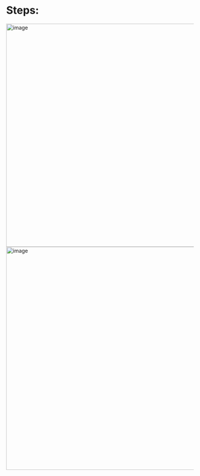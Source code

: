 # Steps:
<img width="600" alt="image" src="https://user-images.githubusercontent.com/72887609/214174364-e724eb27-7a0c-460b-9d03-0f6eaae60ca4.png">
<img width="600" alt="image" src="https://user-images.githubusercontent.com/72887609/214174445-caf4add4-2b9b-4768-91b1-ae1812a7b1cf.png">
